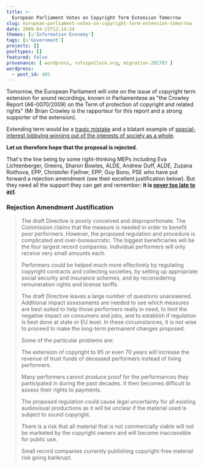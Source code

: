 ```yaml
---
title: >-
  European Parliament Votes on Copyright Term Extension Tomorrow
slug: european-parliament-votes-on-copyright-term-extension-tomorrow
date: 2009-04-22T12:14:24
themes: [u'Information Economy']
tags: [u'Government']
projects: []
posttypes: []
featured: False
provenance: [ wordpress, rufuspollock.org, migration-201703 ]
wordpress:
  - post_id: 405
---
```


Tomorrow, the European Parliament will vote on the issue of copyright term extension for sound recordings, known in Parliamentese as "the Crowley Report (A6-0070/2009) on the Term of protection of copyright and related rights" (Mr Brian Crowley is the rapporteur for this report and a strong supporter of the extension).

Extending term would be a [tragic mistake](http://www.rufuspollock.org/2009/03/24/open-letter-re-proposed-copyright-term-extension-for-sound-recordings/) and a blatant example of [special-interest lobbying winning out of the interests of society as a whole](http://www.ft.com/cms/s/0/f435f4d4-2d09-11de-8710-00144feabdc0.html).

**Let us therefore hope that the proposal is rejected**.

That's the line being by some right-thinking MEPs including Eva Lichtenberger, Greens, Sharon Bowles, ALDE, Andrew Duff, ALDE, Zuzana Roithova, EPP, Christofer Fjellner, EPP, Guy Bono, PSE who have put forward a rejection amendment (see their excellent justification below). But they need all the support they can get and remember: **it is [never too late to act](http://www.soundcopyright.eu/act/)**.

### Rejection Amendment Justification

> The draft Directive is poorly conceived and disproportionate. The Commission claims that the measure is needed in order to benefit poor performers. However, the proposed regulation and procedure is complicated and over-bureaucratic. The biggest beneficiaries will be the four largest record companies. Individual performers will only receive very small amounts each.
> 
> Performers could be helped much more effectively by regulating copyright contracts and collecting societies, by setting up appropriate social security and insurance schemes, and by reconsidering remuneration rights and license tariffs.
> 
> The draft Directive leaves a large number of questions unanswered. Additional impact assessments are needed to see which measures are best suited to help those performers really in need, to limit the negative impact on consumers and jobs, and to establish if regulation is best done at state or EU level. In these circumstances, it is not wise to proceed to make the long-term permanent changes proposed.
> 
> Some of the particular problems are:
> 
> The extension of copyright to 95 or even 70 years will increase the revenue of trust funds of deceased performers instead of living performers.
> 
> Many performers cannot produce proof for the performances they participated in during the past decades. It then becomes difficult to assess their rights to payments.
> 
> The proposed regulation could cause legal uncertainty for all existing audiovisual productions as it will be unclear if the material used is subject to sound copyright.
> 
> There is a risk that all material that is not commercially viable will not be marketed by the copyright owners and will become inaccessible for public use.
> 
> Small record companies currently publishing copyright-free material risk going bankrupt.

